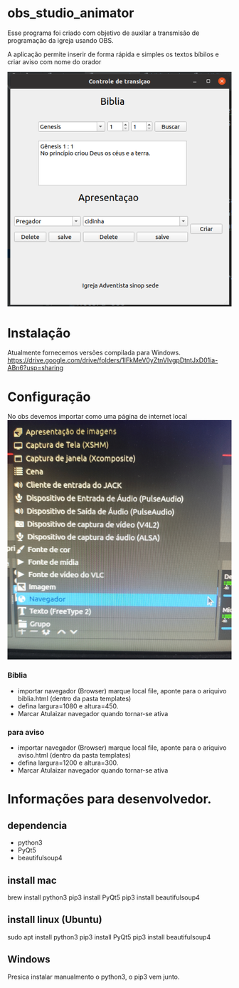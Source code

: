 # obs_studio_animator
Esse programa foi criado com objetivo de auxilar a transmisão de
programação da igreja usando OBS.

A aplicação permite inserir de forma rápida e simples os textos bíbilos e criar aviso com nome do orador

![](./doc/obs_animator.png)

 # Instalação
Atualmente fornecemos versões compilada para Windows.
https://drive.google.com/drive/folders/1lFkMeV0yZtnVIvgpDtntJxD01ia-ABn6?usp=sharing
 

# Configuração
No obs devemos importar como uma página de internet local
![](./doc/import.png)

### Bíblia
* importar navegador (Browser) marque local file, aponte para o ariquivo biblia.html (dentro da pasta templates)
* defina largura=1080 e altura=450. 
* Marcar Atulaizar navegador quando tornar-se ativa


### para aviso
* importar navegador (Browser) marque local file, aponte para o ariquivo aviso.html (dentro da pasta templates)
* defina largura=1200 e altura=300. 
* Marcar Atulaizar navegador quando tornar-se ativa


# Informações para desenvolvedor.

## dependencia 
* python3
* PyQt5
* beautifulsoup4

## install mac

brew install python3
pip3 install PyQt5
pip3 install beautifulsoup4


## install linux (Ubuntu)

sudo apt install python3
pip3 install PyQt5
pip3 install beautifulsoup4

## Windows
Presica instalar manualmento o python3, o pip3 vem junto.
